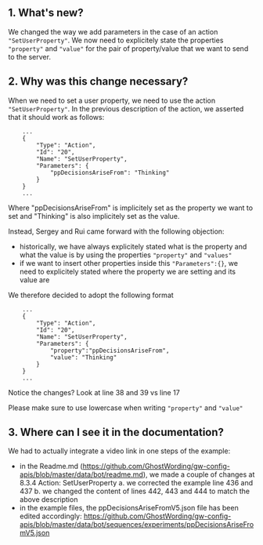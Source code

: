 
## 1. What's new?

We changed the way we add parameters in the case of an action `"SetUserProperty"`. We now need to explicitely state the properties `"property"` and `"value"` for the pair of property/value that we want to send to the server.

## 2. Why was this change necessary?

When we need to set a user property, we need to use the action `"SetUserProperty"`. In the previous description of the action, we asserted that it should work as follows:

```
    ...
    {
        "Type": "Action",
        "Id": "20",
        "Name": "SetUserProperty",
        "Parameters": {
            "ppDecisionsAriseFrom": "Thinking"
        }
    }
    ...
```

Where "ppDecisionsAriseFrom" is implicitely set as the property we want to set and "Thinking" is also implicitely set as the value.

Instead, Sergey and Rui came forward with the following objection:
- historically, we have always explicitely stated what is the property and what the value is by using the properties `"property"` and `"values"`
- if we want to insert other properties inside this `"Parameters":{}`, we need to explicitely stated where the property we are setting and its value are

We therefore decided to adopt the following format

```
    ...
    {
        "Type": "Action",
        "Id": "20",
        "Name": "SetUserProperty",
        "Parameters": {
            "property":"ppDecisionsAriseFrom",
            "value": "Thinking"
        }
    }
    ...
```

Notice the changes? Look at line 38 and 39 vs line 17

Please make sure to use lowercase when writing `"property"` and `"value"`


## 3. Where can I see it in the documentation?

We had to actually integrate a video link in one steps of the example:
- in the Readme.md (https://github.com/GhostWording/gw-config-apis/blob/master/data/bot/readme.md), we made a couple of changes at 8.3.4 Action: SetUserProperty
a. we corrected the example line 436 and 437
b. we changed the content of lines 442, 443 and 444 to match the above description
- in the example files, the ppDecisionsAriseFromV5.json file has been edited accordingly: https://github.com/GhostWording/gw-config-apis/blob/master/data/bot/sequences/experiments/ppDecisionsAriseFromV5.json
